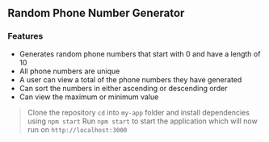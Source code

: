 ## Random Phone Number Generator

### Features
- Generates random phone numbers that start with 0 and have a length of 10
- All phone numbers are unique
- A user can view a total of the phone numbers they have generated
- Can sort the numbers in either ascending or descending order
- Can view the maximum or minimum value

> Clone the repository
> `cd` into `my-app` folder and install dependencies using `npm start`
> Run `npm start` to start the application which will now run on `http://localhost:3000`
